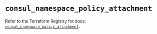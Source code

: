 # `consul_namespace_policy_attachment`

Refer to the Terraform Registry for docs: [`consul_namespace_policy_attachment`](https://registry.terraform.io/providers/hashicorp/consul/2.21.0/docs/resources/namespace_policy_attachment).
